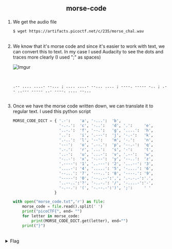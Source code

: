 ## <p style="text-align: center;">morse-code</p>

<ol>
    <li>
    We get the audio file

    $ wget https://artifacts.picoctf.net/c/235/morse_chal.wav
</li>
<br/>
    <li>
    We know that it's morse code and since it's easier to work with text, we can convert this to text. In my case I used Audacity to see the dots and traces more clearly (I used ";" as spaces)

<br/>

![Imgur](https://imgur.com/vpi1yG1)

<br/>

``.-- .... ....- --... ; .... ....- --... .... ; ----. ----- -.. ; .-- ..--- ----- ..- ----. .... --...``
</li>
<br/>
    <li>
    Once we have the morse code written down, we can translate it to regular text. I used this python script

```python
MORSE_CODE_DICT = { '.-':    'a', '-...':  'b',
                    '-.-.':  'c', '-..':   'd', '.':     'e',
                    '..-.':  'f', '--.':   'g', '....':  'h',
                    '..':    'i', '.---':  'j', '-.-':   'k',
                    '.-..':  'l', '--':    'm', '-.':    'n',
                    '---':   'o', '.--.':  'p', '--.-':  'q',
                    '.-.':   'r', '...':   's', '-':     't',
                    '..-':   'u', '...-':  'v', '.--':   'w',
                    '-..-':  'x', '-.--':  'y', '--..':  'z',
                    '.----': '1', '..---': '2', '...--': '3',
                    '....-': '4', '.....': '5', '-....': '6',
                    '--...': '7', '---..': '8', '----.': '9',
                    '-----': '0', '--..--':',', '.-.-.-':'.',
                    '..--..':'?', '-..-.': '/', '-....-':'-',
                    '-.--.': '(', '-.--.-':')', ';':     ' '
                  }

with open("morse_code.txt",'r') as file:
    morse_code = file.read().split(' ')
    print("picoCTF{", end= "")
    for letter in morse_code:
        print(MORSE_CODE_DICT.get(letter), end="")
    print("}")
```
</li>
</ol>
<br/>
<details>
    <summary> Flag </summary>
    
    picoCTF{wh47_h47h_90d_w20u9h7}
</details>
